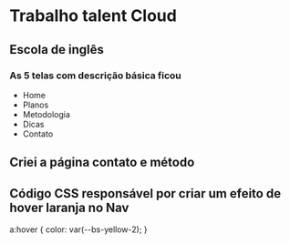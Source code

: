 # Trabalho talent Cloud 

## Escola de inglês
### As 5 telas com descrição básica ficou
* Home
* Planos
* Metodologia
* Dicas
* Contato

## Criei a página contato e método

## Código CSS responsável por criar um efeito de hover laranja no Nav

a:hover {
    color: var(--bs-yellow-2);
}